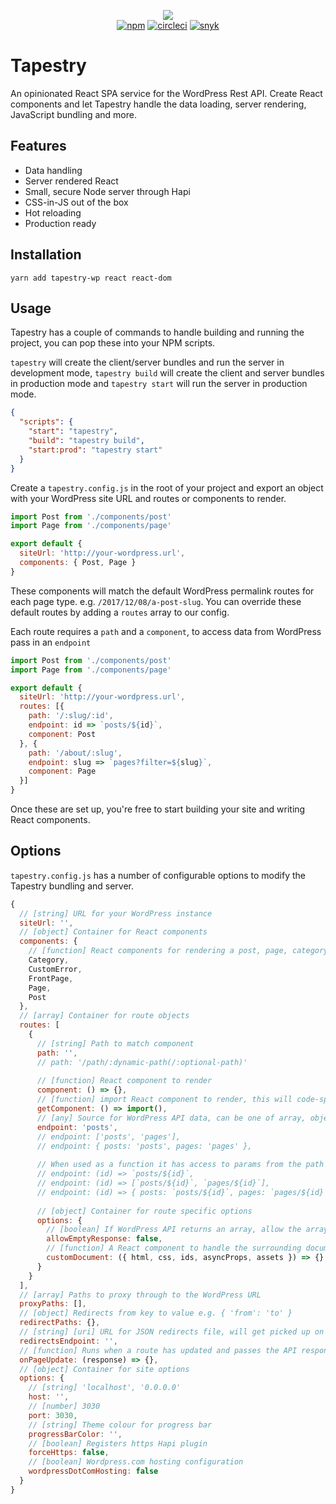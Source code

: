 <p align="center">
  <img src="https://cdn.rawgit.com/shortlist-digital/tapestry-wp/master/logo/tapestry-logo-glyph.svg">
  <br>
  <a href="https://www.npmjs.org/package/tapestry-wp"><img src="https://img.shields.io/npm/v/tapestry-wp.svg?style=flat" alt="npm"></a> <a href="https://circleci.com/gh/shortlist-digital/tapestry-wp/tree/master"><img src="https://circleci.com/gh/shortlist-digital/tapestry-wp/tree/master.svg?style=shield" alt="circleci"></a> <a href="https://snyk.io/test/github/shortlist-digital/tapestry-wp"><img src="https://snyk.io/test/github/shortlist-digital/tapestry-wp/badge.svg" alt="snyk"></a>
</p>

# Tapestry

An opinionated React SPA service for the WordPress Rest API. Create React components and let Tapestry handle the data loading, server rendering, JavaScript bundling and more.

## Features

- Data handling
- Server rendered React
- Small, secure Node server through Hapi
- CSS-in-JS out of the box
- Hot reloading
- Production ready

## Installation

`yarn add tapestry-wp react react-dom`

## Usage

Tapestry has a couple of commands to handle building and running the project, you can pop these into your NPM scripts.

`tapestry` will create the client/server bundles and run the server in development mode, `tapestry build` will create the client and server bundles in production mode and `tapestry start` will run the server in production mode.

```json
{
  "scripts": {
    "start": "tapestry",
    "build": "tapestry build",
    "start:prod": "tapestry start"
  }
}
```

Create a `tapestry.config.js` in the root of your project and export an object with your WordPress site URL and routes or components to render.

```js
import Post from './components/post'
import Page from './components/page'

export default {
  siteUrl: 'http://your-wordpress.url',
  components: { Post, Page }
}
```

These components will match the default WordPress permalink routes for each page type. e.g. `/2017/12/08/a-post-slug`. You can override these default routes by adding a `routes` array to our config.

Each route requires a `path` and a `component`, to access data from WordPress pass in an `endpoint`

```js
import Post from './components/post'
import Page from './components/page'

export default {
  siteUrl: 'http://your-wordpress.url',
  routes: [{
    path: '/:slug/:id',
    endpoint: id => `posts/${id}`,
    component: Post
  }, {
    path: '/about/:slug',
    endpoint: slug => `pages?filter=${slug}`,
    component: Page
  }]
}
```

Once these are set up, you're free to start building your site and writing React components.

## Options

`tapestry.config.js` has a number of configurable options to modify the Tapestry bundling and server.

```js
{
  // [string] URL for your WordPress instance
  siteUrl: '',
  // [object] Container for React components
  components: {
    // [function] React components for rendering a post, page, category
    Category,
    CustomError,
    FrontPage,
    Page,
    Post
  },
  // [array] Container for route objects
  routes: [
    {
      // [string] Path to match component
      path: '',
      // path: '/path/:dynamic-path(/:optional-path)'
      
      // [function] React component to render
      component: () => {},
      // [function] import React component to render, this will code-split all JS from this route
      getComponent: () => import(),
      // [any] Source for WordPress API data, can be one of array, object or string, can also be a function that returns any of those data-types
      endpoint: 'posts',
      // endpoint: ['posts', 'pages'],
      // endpoint: { posts: 'posts', pages: 'pages' },
      
      // When used as a function it has access to params from the path
      // endpoint: (id) => `posts/${id}`,
      // endpoint: (id) => [`posts/${id}`, `pages/${id}`],
      // endpoint: (id) => { posts: `posts/${id}`, pages: `pages/${id}` }
      
      // [object] Container for route specific options
      options: {
        // [boolean] If WordPress API returns an array, allow the array response to be empty
        allowEmptyResponse: false,
        // [function] A React component to handle the surrounding document
        customDocument: ({ html, css, ids, asyncProps, assets }) => {}
      }
    }
  ],
  // [array] Paths to proxy through to the WordPress URL
  proxyPaths: [],
  // [object] Redirects from key to value e.g. { 'from': 'to' }
  redirectPaths: {},
  // [string] [uri] URL for JSON redirects file, will get picked up on server boot
  redirectsEndpoint: '',
  // [function] Runs when a route has updated and passes the API response
  onPageUpdate: (response) => {},
  // [object] Container for site options
  options: {
    // [string] 'localhost', '0.0.0.0'
    host: '',
    // [number] 3030
    port: 3030,
    // [string] Theme colour for progress bar
    progressBarColor: '',
    // [boolean] Registers https Hapi plugin
    forceHttps: false,
    // [boolean] Wordpress.com hosting configuration
    wordpressDotComHosting: false
  }
}
```
